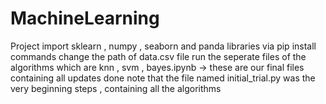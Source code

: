 # MachineLearning
Project
import sklearn , numpy , seaborn and panda libraries via pip install commands 
change the path of data.csv file
run the seperate files of the algorithms which are knn , svm , bayes.ipynb -> these are our final files containing all updates done
note that the file named initial_trial.py was the very beginning steps , containing all the algorithms
